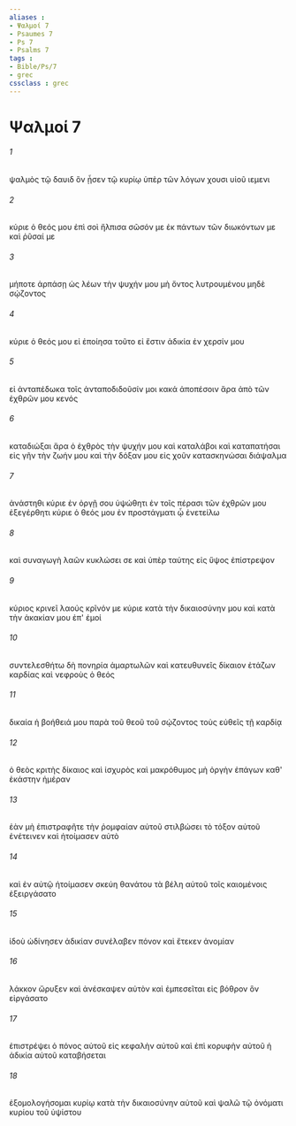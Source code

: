 ```yaml
---
aliases : 
- Ψαλμοί 7
- Psaumes 7
- Ps 7
- Psalms 7
tags : 
- Bible/Ps/7
- grec
cssclass : grec
---
```


# Ψαλμοί 7

###### 1
ψαλμὸς τῷ δαυιδ ὃν ᾖσεν τῷ κυρίῳ ὑπὲρ τῶν λόγων χουσι υἱοῦ ιεμενι
###### 2
κύριε ὁ θεός μου ἐπὶ σοὶ ἤλπισα σῶσόν με ἐκ πάντων τῶν διωκόντων με καὶ ῥῦσαί με
###### 3
μήποτε ἁρπάσῃ ὡς λέων τὴν ψυχήν μου μὴ ὄντος λυτρουμένου μηδὲ σῴζοντος
###### 4
κύριε ὁ θεός μου εἰ ἐποίησα τοῦτο εἰ ἔστιν ἀδικία ἐν χερσίν μου
###### 5
εἰ ἀνταπέδωκα τοῖς ἀνταποδιδοῦσίν μοι κακά ἀποπέσοιν ἄρα ἀπὸ τῶν ἐχθρῶν μου κενός
###### 6
καταδιώξαι ἄρα ὁ ἐχθρὸς τὴν ψυχήν μου καὶ καταλάβοι καὶ καταπατήσαι εἰς γῆν τὴν ζωήν μου καὶ τὴν δόξαν μου εἰς χοῦν κατασκηνώσαι διάψαλμα
###### 7
ἀνάστηθι κύριε ἐν ὀργῇ σου ὑψώθητι ἐν τοῖς πέρασι τῶν ἐχθρῶν μου ἐξεγέρθητι κύριε ὁ θεός μου ἐν προστάγματι ᾧ ἐνετείλω
###### 8
καὶ συναγωγὴ λαῶν κυκλώσει σε καὶ ὑπὲρ ταύτης εἰς ὕψος ἐπίστρεψον
###### 9
κύριος κρινεῖ λαούς κρῖνόν με κύριε κατὰ τὴν δικαιοσύνην μου καὶ κατὰ τὴν ἀκακίαν μου ἐπ' ἐμοί
###### 10
συντελεσθήτω δὴ πονηρία ἁμαρτωλῶν καὶ κατευθυνεῖς δίκαιον ἐτάζων καρδίας καὶ νεφροὺς ὁ θεός
###### 11
δικαία ἡ βοήθειά μου παρὰ τοῦ θεοῦ τοῦ σῴζοντος τοὺς εὐθεῖς τῇ καρδίᾳ
###### 12
ὁ θεὸς κριτὴς δίκαιος καὶ ἰσχυρὸς καὶ μακρόθυμος μὴ ὀργὴν ἐπάγων καθ' ἑκάστην ἡμέραν
###### 13
ἐὰν μὴ ἐπιστραφῆτε τὴν ῥομφαίαν αὐτοῦ στιλβώσει τὸ τόξον αὐτοῦ ἐνέτεινεν καὶ ἡτοίμασεν αὐτὸ
###### 14
καὶ ἐν αὐτῷ ἡτοίμασεν σκεύη θανάτου τὰ βέλη αὐτοῦ τοῖς καιομένοις ἐξειργάσατο
###### 15
ἰδοὺ ὠδίνησεν ἀδικίαν συνέλαβεν πόνον καὶ ἔτεκεν ἀνομίαν
###### 16
λάκκον ὤρυξεν καὶ ἀνέσκαψεν αὐτὸν καὶ ἐμπεσεῖται εἰς βόθρον ὃν εἰργάσατο
###### 17
ἐπιστρέψει ὁ πόνος αὐτοῦ εἰς κεφαλὴν αὐτοῦ καὶ ἐπὶ κορυφὴν αὐτοῦ ἡ ἀδικία αὐτοῦ καταβήσεται
###### 18
ἐξομολογήσομαι κυρίῳ κατὰ τὴν δικαιοσύνην αὐτοῦ καὶ ψαλῶ τῷ ὀνόματι κυρίου τοῦ ὑψίστου

